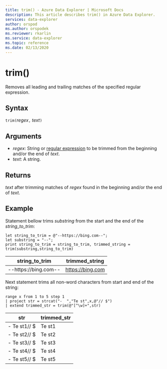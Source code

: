 ```yaml
---
title: trim() - Azure Data Explorer | Microsoft Docs
description: This article describes trim() in Azure Data Explorer.
services: data-explorer
author: orspod
ms.author: orspodek
ms.reviewer: rkarlin
ms.service: data-explorer
ms.topic: reference
ms.date: 02/13/2020
---
```

# trim()

Removes all leading and trailing matches of the specified regular expression.

## Syntax

`trim(`*regex*`,` *text*`)`

## Arguments

* *regex*: String or [regular expression](re2.md) to be trimmed from the beginning and/or the end of *text*.  
* *text*: A string.

## Returns

*text* after trimming matches of *regex* found in the beginning and/or the end of *text*.

## Example

Statement bellow trims *substring*  from the start and the end of the *string_to_trim*:

```kusto
let string_to_trim = @"--https://bing.com--";
let substring = "--";
print string_to_trim = string_to_trim, trimmed_string = trim(substring,string_to_trim)
```

|string_to_trim|trimmed_string|
|---|---|
|--https://bing.com--|https://bing.com|

Next statement trims all non-word characters from start and end of the string:

```kusto
range x from 1 to 5 step 1
| project str = strcat("-  ","Te st",x,@"// $")
| extend trimmed_str = trim(@"[^\w]+",str)
```

|str|trimmed_str|
|---|---|
|-  Te st1// $|Te st1|
|-  Te st2// $|Te st2|
|-  Te st3// $|Te st3|
|-  Te st4// $|Te st4|
|-  Te st5// $|Te st5|


 